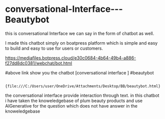 # conversational-Interface---Beautybot
 this is conversational Interface  we can say in the form of chatbot as well.
 
  I made this chatbot simply on boatpress platform which is simple and easy to build and easy to use for users or 
  customers.
  
  https://mediafiles.botpress.cloud/e30c0684-4b64-49b4-a886-f27dd8dc0381/webchat/bot.html
  
   #above link show you the chatbot [conversational interface ] #beautybot 
   
            {file:///C:/Users/user/OneDrive/Attachments/Desktop/BB/beautybot.html}

 the conversational interface provide interaction through text.
 in this chatbot i have taken the knoweledgebase of plum beauty products and use AIGenerative for the question which does 
 not have answer in the knoweledgebase 
